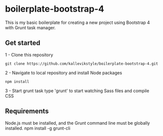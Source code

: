 # boilerplate-bootstrap-4

This is my basic boilerplate for creating a new project using Bootstrap 4 with Grunt task manager.

## Get started
1 - Clone this repository
```
git clone https://github.com/kallevikstyle/boilerplate-bootstrap-4.git
```

2 - Navigate to local repository and install Node packages
```
npm install
```

3 - Start grunt task
type 'grunt' to start watching Sass files and compile CSS

## Requirements
Node.js must be installed, and the Grunt command line must be globally installed.
npm install -g grunt-cli